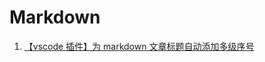 # Markdown

1. [【vscode 插件】为 markdown 文章标题自动添加多级序号](https://blog.csdn.net/jqsad/article/details/79255727)
